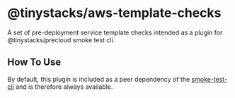# @tinystacks/aws-template-checks
A set of pre-deployment service template checks intended as a plugin for @tinystacks/precloud smoke test cli.

## How To Use
By default, this plugin is included as a peer dependency of the [smoke-test-cli]() and is therefore always available.
